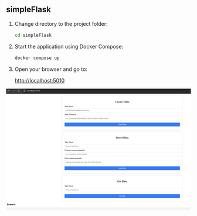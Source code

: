 
## simpleFlask

1. Change directory to the project folder:

    ```bash
    cd simpleFlask
    ```

2. Start the application using Docker Compose:

    ```bash
    docker compose up
    ```

3. Open your browser and go to:

    [http://localhost:5010](http://localhost:5010)

![alt text](image.png)
